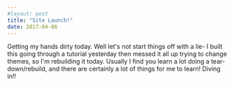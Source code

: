 ```yaml
---
#layout: post
title: "Site Launch!"
date: 2017-04-06
---
```


Getting my hands dirty today. Well let's not start things off with a lie- I built this
going through a tutorial yesterday then messed it all up trying to change themes, so
I'm rebuilding it today. Usually I find you learn a lot doing a tear-down/rebuild, and
there are certainly a lot of things for me to learn! Diving in!!
